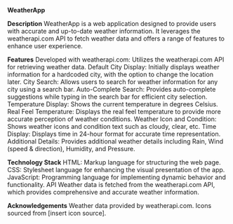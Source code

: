 **WeatherApp**

**Description**
WeatherApp is a web application designed to provide users with accurate and up-to-date weather information. It leverages the weatherapi.com API to fetch weather data and offers a range of features to enhance user experience.

**Features**
Developed with weatherapi.com: Utilizes the weatherapi.com API for retrieving weather data.
Default City Display: Initially displays weather information for a hardcoded city, with the option to change the location later.
City Search: Allows users to search for weather information for any city using a search bar.
Auto-Complete Search: Provides auto-complete suggestions while typing in the search bar for efficient city selection.
Temperature Display: Shows the current temperature in degrees Celsius.
Real Feel Temperature: Displays the real feel temperature to provide more accurate perception of weather conditions.
Weather Icon and Condition: Shows weather icons and condition text such as cloudy, clear, etc.
Time Display: Displays time in 24-hour format for accurate time representation.
Additional Details: Provides additional weather details including Rain, Wind (speed & direction), Humidity, and Pressure.

**Technology Stack**
HTML: Markup language for structuring the web page.
CSS: Stylesheet language for enhancing the visual presentation of the app.
JavaScript: Programming language for implementing dynamic behavior and functionality.
API
Weather data is fetched from the weatherapi.com API, which provides comprehensive and accurate weather information.

**Acknowledgements**
Weather data provided by weatherapi.com.
Icons sourced from [insert icon source].
